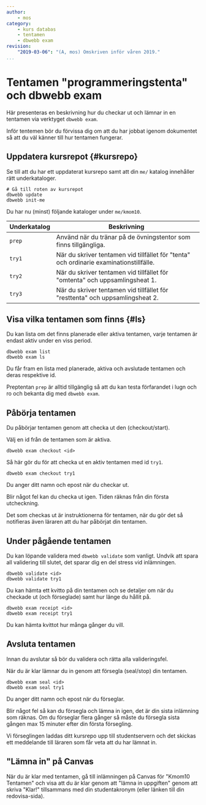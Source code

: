 ```yaml
---
author:
    - mos
category:
    - kurs databas
    - tentamen
    - dbwebb exam
revision:
    "2019-03-06": "(A, mos) Omskriven inför våren 2019."
...
```

Tentamen "programmeringstenta" och dbwebb exam
=========================

<!--
[Du kan läsa detta dokumentet via dbwebb.se](https://dbwebb.se/kurser/databas/kmom10/tentamen).
-->

Här presenteras en beskrivning hur du checkar ut och lämnar in en tentamen via verktyget `dbwebb exam`.

Inför tentemen bör du förvissa dig om att du har jobbat igenom dokumentet så att du väl känner till hur tentamen fungerar.



Uppdatera kursrepot {#kursrepo}
-------------------------

Se till att du har ett uppdaterat kursrepo samt att din `me/` katalog innehåller rätt underkataloger.

```text
# Gå till roten av kursrepot
dbwebb update
dbwebb init-me
```

Du har nu (minst) följande kataloger under `me/kmom10`.

| Underkatalog | Beskrivning |
|--------------|-------------|
| `prep`       | Använd när du tränar på de övningstentor som finns tillgängliga. |
| `try1`       | När du skriver tentamen vid tillfället för "tenta" och ordinarie examinationstillfälle. |
| `try2`      | När du skriver tentamen vid tillfället för "omtenta" och uppsamlingsheat 1. |
| `try3`      | När du skriver tentamen vid tillfället för "resttenta" och uppsamlingsheat 2. |



Visa vilka tentamen som finns {#ls}
-------------------------

Du kan lista om det finns planerade eller aktiva tentamen, varje tentamen är endast aktiv under en viss period.

```text
dbwebb exam list
dbwebb exam ls
```

Du får fram en lista med planerade, aktiva och avslutade tentamen och deras respektive id.

Preptentan `prep` är alltid tillgänglig så att du kan testa förfarandet i lugn och ro och bekanta dig med `dbwebb exam`.



Påbörja tentamen
--------------------------------

Du påbörjar tentamen genom att checka ut den (checkout/start).

Välj en id från de tentamen som är aktiva.

```text
dbwebb exam checkout <id>
```

Så här gör du för att checka ut en aktiv tentamen med id `try1`.

```text
dbwebb exam checkout try1
```

Du anger ditt namn och epost när du checkar ut.

Blir något fel kan du checka ut igen. Tiden räknas från din första utcheckning.

Det som checkas ut är instruktionerna för tentamen, när du gör det så notifieras även läraren att du har påbörjat din tentamen.



Under pågående tentamen
--------------------------------

Du kan löpande validera med `dbwebb validate` som vanligt. Undvik att spara all validering till slutet, det sparar dig en del stress vid inlämningen.

```text
dbwebb validate <id>
dbwebb validate try1
```

Du kan hämta ett kvitto på din tentamen och se detaljer om när du checkade ut (och förseglade) samt hur länge du hållit på.

```text
dbwebb exam receipt <id>
dbwebb exam receipt try1
```

Du kan hämta kvittot hur många gånger du vill.



Avsluta tentamen
--------------------------------

Innan du avslutar så bör du validera och rätta alla valideringsfel.

När du är klar lämnar du in genom att försegla (seal/stop) din tentamen.

```text
dbwebb exam seal <id>
dbwebb exam seal try1
```

Du anger ditt namn och epost när du förseglar.

Blir något fel så kan du försegla och lämna in igen, det är din sista inlämning som räknas. Om du förseglar flera gånger så måste du försegla sista gången max 15 minuter efter din första försegling.

Vi förseglingen laddas ditt kursrepo upp till studentservern och det skickas ett meddelande till läraren som får veta att du har lämnat in.



"Lämna in" på Canvas
--------------------------------

När du är klar med tentamen, gå till inlämningen på Canvas för "Kmom10 Tentamen" och visa att du är klar genom att "lämna in uppgiften" genom att skriva "Klar!" tillsammans med din studentakronym (eller länken till din redovisa-sida).
